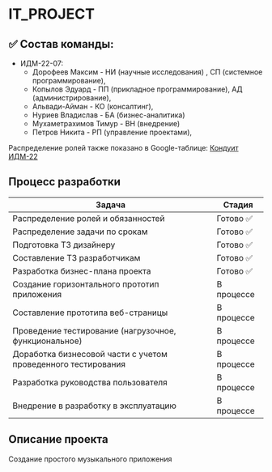# IT_PROJECT
## ✅ Состав команды:

+ ИДМ-22-07:
   * Дорофеев Максим - НИ (научные исследования) , СП (системное программирование),
   * Копылов Эдуард - ПП (прикладное программирование), АД (администрирование),
   * Альвади-Айман -  КО (консалтинг),
   * Нуриев Владислав - БА (бизнес-аналитика)
   * Мухаметрахимов Тимур -  ВН (внедрение)
   * Петров Никита -  РП (управление проектами),

Распределение ролей также показано в Google-таблице:
[Кондуит ИДМ-22](https://docs.google.com/spreadsheets/d/1ypxgDUpNsaAK5PH90dTfGKdtDnWaeEDWfupEbDokN6A/edit?usp=sharing)

## Процесс разработки

| Задача  | Стадия |
| ------------- | ------------- |
| Распределение ролей и обязанностей  | Готово ✅  |
| Распределение задачи по срокам  |  Готово ✅  |
| Подготовка ТЗ дизайнеру  |  Готово ✅  |
| Составление ТЗ разработчикам  |  Готово ✅  |
| Разработка бизнес-плана проекта  | Готово ✅  |
| Создание горизонтального прототип приложения  | В процессе  |
| Составление прототипа веб-страницы   | В процессе  |
| Проведение тестирование (нагрузочное, функциональное)  | В процессе  |
| Доработка бизнесовой части с учетом проведенного тестирования  | В процессе  |
| Разработка руководства пользователя  | В процессе |
| Внедрение в разработку в эксплуатацию  | В процессе |


## Описание проекта
Создание простого музыкального приложения
